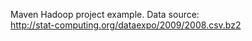 Maven Hadoop project example.
Data source:  
  http://stat-computing.org/dataexpo/2009/2008.csv.bz2
